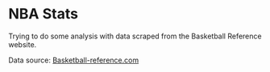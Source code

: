 # NBA Stats

Trying to do some analysis with data scraped from the Basketball Reference website.

Data source: [Basketball-reference.com](https://www.basketball-reference.com/leagues/NBA_2016_games.html)